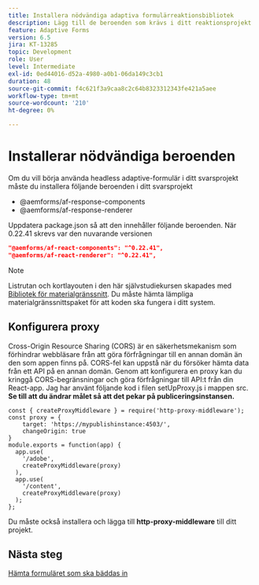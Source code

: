 ```yaml
---
title: Installera nödvändiga adaptiva formulärreaktionsbibliotek
description: Lägg till de beroenden som krävs i ditt reaktionsprojekt
feature: Adaptive Forms
version: 6.5
jira: KT-13285
topic: Development
role: User
level: Intermediate
exl-id: 0ed44016-d52a-4980-a0b1-06da149c3cb1
duration: 48
source-git-commit: f4c621f3a9caa8c2c64b8323312343fe421a5aee
workflow-type: tm+mt
source-wordcount: '210'
ht-degree: 0%

---
```


# Installerar nödvändiga beroenden

Om du vill börja använda headless adaptive-formulär i ditt svarsprojekt måste du installera följande beroenden i ditt svarsprojekt

* @aemforms/af-response-components
* @aemforms/af-response-renderer

Uppdatera package.json så att den innehåller följande beroenden. När 0.22.41 skrevs var den nuvarande versionen

```json
"@aemforms/af-react-components": "^0.22.41",
"@aemforms/af-react-renderer": "^0.22.41",
```

>[!NOTE]
>
>Listrutan och kortlayouten i den här självstudiekursen skapades med [Bibliotek för materialgränssnitt](https://mui.com/). Du måste hämta lämpliga materialgränssnittspaket för att koden ska fungera i ditt system.

## Konfigurera proxy

Cross-Origin Resource Sharing (CORS) är en säkerhetsmekanism som förhindrar webbläsare från att göra förfrågningar till en annan domän än den som appen finns på. CORS-fel kan uppstå när du försöker hämta data från ett API på en annan domän. Genom att konfigurera en proxy kan du kringgå CORS-begränsningar och göra förfrågningar till API:t från din React-app. Jag har använt följande kod i filen setUpProxy.js i mappen src. **Se till att du ändrar målet så att det pekar på publiceringsinstansen.**

```
const { createProxyMiddleware } = require('http-proxy-middleware');
const proxy = {
    target: 'https://mypublishinstance:4503/',
    changeOrigin: true
}
module.exports = function(app) {
  app.use(
    '/adobe',
    createProxyMiddleware(proxy)
  ),
  app.use(
    '/content',
    createProxyMiddleware(proxy)
  );
};
```

Du måste också installera och lägga till **http-proxy-middleware** till ditt projekt.

## Nästa steg

[Hämta formuläret som ska bäddas in](./fetch-the-form.md)
